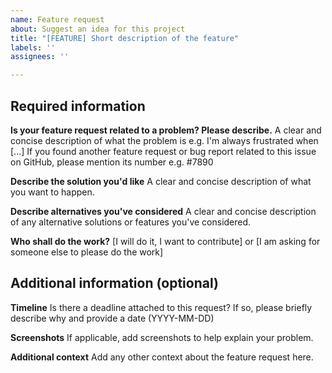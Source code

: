 ```yaml
---
name: Feature request
about: Suggest an idea for this project
title: "[FEATURE] Short description of the feature"
labels: ''
assignees: ''

---
```


## Required information

**Is your feature request related to a problem? Please describe.**
A clear and concise description of what the problem is e.g. I'm always frustrated when [...]
If you found another feature request or bug report related to this issue on GitHub, please mention its number e.g. #7890

**Describe the solution you'd like**
A clear and concise description of what you want to happen.

**Describe alternatives you've considered**
A clear and concise description of any alternative solutions or features you've considered.

**Who shall do the work?**
[I will do it, I want to contribute] or [I am asking for someone else to please do the work]

## Additional information (optional)

**Timeline**
Is there a deadline attached to this request? If so, please briefly describe why and provide a date (YYYY-MM-DD)

**Screenshots**
If applicable, add screenshots to help explain your problem.

**Additional context**
Add any other context about the feature request here.
